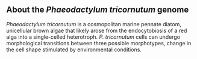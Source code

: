 About the *Phaeodactylum tricornutum* genome
--------------------------------------------

*Phaeodactylum tricornutum* is a cosmopolitan marine pennate diatom,
unicellular brown algae that likely arose from the endocytobiosis of a
red alga into a single-celled heterotroph. *P. tricornutum* cells can
undergo morphological transitions between three possible morphotypes,
change in the cell shape stimulated by environmental conditions.
